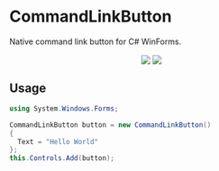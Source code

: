 # CommandLinkButton
Native command link button for C# WinForms.

<p align="center">
<image align="center" src="https://img.shields.io/nuget/v/CommandLinkButton?logo=nuget&logoColor=nuget&style=for-the-badge"/>
<image align="center" src="https://img.shields.io/nuget/dt/CommandLinkButton?logo=nuget&logoColor=nuget&style=for-the-badge"/>
</p>

## Usage
```csharp
using System.Windows.Forms;

CommandLinkButton button = new CommandLinkButton()
{
  Text = "Hello World"
};
this.Controls.Add(button);
```
